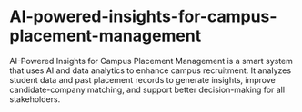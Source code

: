 # AI-powered-insights-for-campus-placement-management
AI-Powered Insights for Campus Placement Management is a smart system that uses AI and data analytics to enhance campus recruitment. It analyzes student data and past placement records to generate insights, improve candidate-company matching, and support better decision-making for all stakeholders.     
